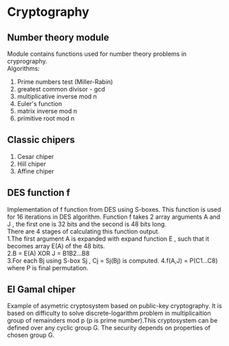 # Cryptography
## Number theory module
Module contains functions used for number theory problems in cryprography. <br>
Algorithms: 
1. Prime numbers test (Miller-Rabin)
2. greatest common divisor - gcd
3. multiplicative inverse mod n
4. Euler's function
5. matrix inverse mod n
6. primitive root mod n

## Classic chipers
1. Cesar chiper
2. Hill chiper
3. Affine chiper

## DES function f
Implementation of f function from DES using S-boxes. This function is used for 16 iterations in DES algorithm. Function f takes 2 array arguments A and J , the first one is 32 bits and the second is 48 bits long.<br>
There are 4 stages of calculating this function output.<br>
1.The first argument A is expanded with expand function E , such that it becomes array E(A) of the 48 bits. <br>
2.B = E(A) XOR J = B1B2...B8 <br>
3.For each Bj using S-box Sj  , Cj = Sj(Bj) is computed.
4.f(A,J) = P(C1...C8) where P is final permutation.

## El Gamal chiper
Example of asymetric cryptosystem based on public-key cryptography. It is based on difficulty to solve discrete-logarithm problem in multiplicaition group of remainders mod p (p is prime number).This cryptosystem can be defined over any cyclic group G. The security depends on properties of chosen group G.
